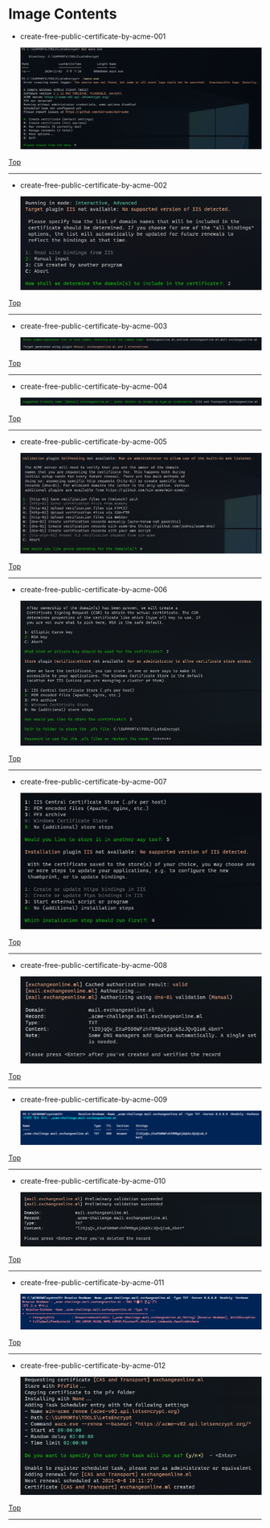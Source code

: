 
# Image Contents

- create-free-public-certificate-by-acme-001

    ![create-free-public-certificate-by-acme-001](https://github.com/kj-park/tech/blob/main/Certificate/.media/create-free-public-certificate-by-acme-001.png?raw=true)

[Top](#)

---

- create-free-public-certificate-by-acme-002

    ![create-free-public-certificate-by-acme-002](https://github.com/kj-park/tech/blob/main/Certificate/.media/create-free-public-certificate-by-acme-002.png?raw=true)

[Top](#)

---

- create-free-public-certificate-by-acme-003

    ![create-free-public-certificate-by-acme-003](https://github.com/kj-park/tech/blob/main/Certificate/.media/create-free-public-certificate-by-acme-003.png?raw=true)

[Top](#)

---

- create-free-public-certificate-by-acme-004

    ![create-free-public-certificate-by-acme-004](https://github.com/kj-park/tech/blob/main/Certificate/.media/create-free-public-certificate-by-acme-004.png?raw=true)

[Top](#)

---

- create-free-public-certificate-by-acme-005

    ![create-free-public-certificate-by-acme-005](https://github.com/kj-park/tech/blob/main/Certificate/.media/create-free-public-certificate-by-acme-005.png?raw=true)

[Top](#)

---

- create-free-public-certificate-by-acme-006

    ![create-free-public-certificate-by-acme-006](https://github.com/kj-park/tech/blob/main/Certificate/.media/create-free-public-certificate-by-acme-006.png?raw=true)

[Top](#)

---

- create-free-public-certificate-by-acme-007

    ![create-free-public-certificate-by-acme-007](https://github.com/kj-park/tech/blob/main/Certificate/.media/create-free-public-certificate-by-acme-007.png?raw=true)

[Top](#)

---

- create-free-public-certificate-by-acme-008

    ![create-free-public-certificate-by-acme-008](https://github.com/kj-park/tech/blob/main/Certificate/.media/create-free-public-certificate-by-acme-008.png?raw=true)

[Top](#)

---

- create-free-public-certificate-by-acme-009

    ![create-free-public-certificate-by-acme-009](https://github.com/kj-park/tech/blob/main/Certificate/.media/create-free-public-certificate-by-acme-009.png?raw=true)

[Top](#)

---

- create-free-public-certificate-by-acme-010

    ![create-free-public-certificate-by-acme-010](https://github.com/kj-park/tech/blob/main/Certificate/.media/create-free-public-certificate-by-acme-010.png?raw=true)

[Top](#)

---

- create-free-public-certificate-by-acme-011

    ![create-free-public-certificate-by-acme-011](https://github.com/kj-park/tech/blob/main/Certificate/.media/create-free-public-certificate-by-acme-011.png?raw=true)

[Top](#)

---

- create-free-public-certificate-by-acme-012

    ![create-free-public-certificate-by-acme-012](https://github.com/kj-park/tech/blob/main/Certificate/.media/create-free-public-certificate-by-acme-012.png?raw=true)

[Top](#)

---

